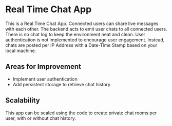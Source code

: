 # Real Time Chat App

This is a Real Time Chat App. Connected users can share live messages with each other. The backend acts to emit user chats to all connected users. There is no chat log to keep the environment neat and clean. User authentication is not implemented to encourage user engagement. Instead, chats are posted per IP Address with a Date-Time Stamp based on your local machine.

## Areas for Improvement

- Implement user authentication
- Add persistent storage to retrieve chat history

## Scalability

This app can be scaled using the code to create private chat rooms per user, with or without chat history.

